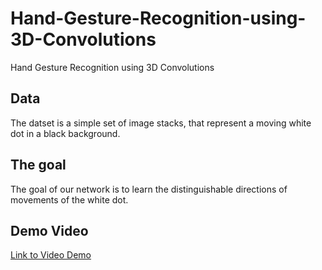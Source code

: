 # Hand-Gesture-Recognition-using-3D-Convolutions
Hand Gesture Recognition using 3D Convolutions


## Data

The datset is a simple set of image stacks, that represent a moving white dot in a black background.

## The goal

The goal of our network is to learn the distinguishable directions of movements of the white dot.

## Demo Video

[Link to Video Demo](https://drive.google.com/file/d/1KgZGI_cQchs0bF8q6Exyt23TGbXrVR1t/view?usp=sharing)
